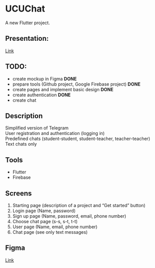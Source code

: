 # UCUChat

A new Flutter project.

## Presentation:
[Link](https://docs.google.com/presentation/d/1RZ2Vxk7MsDvKMtod0sZ706mBEQm-2G3iz98f5KuXtVQ/edit?usp=sharing)

## TODO:
- create mockup in Figma <b>DONE</b>
- prepare tools (Github project, Google Firebase project) <b>DONE</b>
- create pages and implement basic design <b>DONE</b>
- create authentication <b>DONE</b>
- create chat

## Description
Simplified version of Telegram<br />
User registration and authentication (logging in)<br />
Predefined chats (student-student, student-teacher, teacher-teacher)<br />
Text chats only<br />

## Tools
- Flutter<br />
- Firebase<br />

## Screens
1. Starting page (description of a project and “Get started” button)<br />
2. Login page (Name, password)<br />
3. Sign up page (Name, password, email, phone number)<br />
4. Choose chat page (s-s, s-t, t-t)<br />
5. User page (Name, email, phone number)<br/>
6. Chat page (see only text messages)<br />

## Figma
[Link](https://www.figma.com/file/dcgWl3LbbhitSxivia34bD/UCUchat?node-id=0%3A1)
